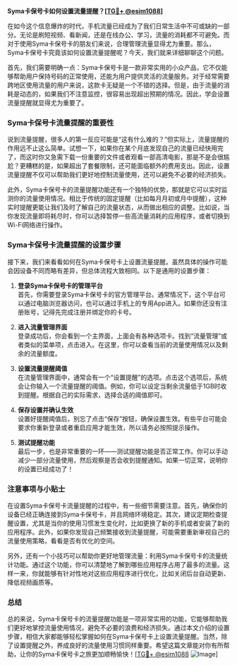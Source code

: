 **Syma卡保号卡如何设置流量提醒？[[TG💪+ @esim1088](https://t.me/s/esim1088)]**

在如今这个信息爆炸的时代，手机流量已经成为了我们日常生活中不可或缺的一部分。无论是刷短视频、看新闻，还是在线办公、学习，流量的消耗都不可避免。而对于使用Syma卡保号卡的朋友们来说，合理管理流量显得尤为重要。那么，Syma卡保号卡究竟该如何设置流量提醒呢？今天，我们就来详细聊聊这个问题。

首先，我们需要明确一点：Syma卡保号卡是一款非常实用的小众产品，它不仅能够帮助用户保持号码的正常使用，还能为用户提供灵活的流量服务。对于经常需要跨地区使用流量的用户来说，这款卡无疑是一个不错的选择。但是，由于流量的消耗是动态的，如果我们不注意监控，很容易出现超出预期的情况。因此，学会设置流量提醒就显得尤为重要了。

### Syma卡保号卡流量提醒的重要性

说到流量提醒，很多人的第一反应可能是“这有什么难的？”但实际上，流量提醒的作用远不止这么简单。试想一下，如果你在某个月底发现自己的流量已经快用完了，而这时你又急需下载一份重要的文件或者观看一部高清电影，那是不是会很尴尬？更糟糕的是，如果超出了套餐限制，还可能面临额外的费用支出。因此，设置流量提醒不仅可以帮助我们更好地控制流量使用，还可以避免不必要的经济损失。

此外，Syma卡保号卡的流量提醒功能还有一个独特的优势，那就是它可以实时监测你的流量使用情况。相比于传统的固定提醒（比如每月月初或月中提醒），这种实时提醒更能让我们及时了解自己的流量状态，从而做出相应的调整。比如说，当你发现流量即将耗尽时，你可以选择暂停一些高流量消耗的应用程序，或者切换到Wi-Fi网络进行操作。

### Syma卡保号卡流量提醒的设置步骤

接下来，我们来看看如何在Syma卡保号卡上设置流量提醒。虽然具体的操作可能会因设备不同而略有差异，但总体流程大致相同。以下是通用的设置步骤：

1. **登录Syma卡保号卡的管理平台**  
   首先，你需要登录Syma卡保号卡的官方管理平台。通常情况下，这个平台可以通过电脑浏览器访问，也可以通过手机上的专用App进入。如果你还没有注册账号，记得先完成注册并绑定你的卡号。

2. **进入流量管理界面**  
   登录成功后，你会看到一个主界面，上面会有各种选项卡。找到“流量管理”或者类似的菜单项，点击进入。在这里，你可以查看当前的流量使用情况以及剩余的流量额度。

3. **设置流量提醒阈值**  
   在流量管理界面中，通常会有一个“设置提醒”的选项。点击这个选项后，系统会让你输入一个流量提醒的阈值。例如，你可以设定当剩余流量低于1GB时收到提醒。根据自己的实际需求，选择合适的阈值即可。

4. **保存设置并确认生效**  
   设置好提醒阈值后，别忘了点击“保存”按钮，确保设置生效。有些平台可能会要求你重新登录或者重启应用才能生效，所以请务必按照提示操作。

5. **测试提醒功能**  
   最后一步，也是非常重要的一环——测试提醒功能是否正常工作。你可以手动减少一部分流量使用，然后观察是否会收到提醒通知。如果一切正常，说明你的设置已经成功了！

### 注意事项与小贴士

在设置Syma卡保号卡流量提醒的过程中，有一些细节需要注意。首先，确保你的设备已经正确连接到Syma卡保号卡，并且网络环境稳定。其次，建议定期检查提醒设置，尤其是当你的使用习惯发生变化时，比如更换了新的手机或者安装了新的应用程序。此外，如果你发现自己频繁接收到流量提醒，可能需要重新审视自己的流量使用策略，看看是否有优化的空间。

另外，还有一个小技巧可以帮助你更好地管理流量：利用Syma卡保号卡的流量统计功能。通过这个功能，你可以清楚地了解到哪些应用程序占用了最多的流量。这样一来，你就能够有针对性地对这些应用程序进行优化，比如关闭后台自动更新、降低视频画质等。

### 总结

总的来说，Syma卡保号卡的流量提醒功能是一项非常实用的功能，它能够帮助我们更好地掌控流量使用情况，避免不必要的浪费和经济损失。通过本文介绍的设置步骤，相信大家都能够轻松掌握如何在Syma卡保号卡上设置流量提醒。当然，除了设置提醒之外，养成良好的流量使用习惯同样重要。希望这篇文章能对你有所帮助，让你的Syma卡保号卡之旅更加顺畅愉快！[[TG💪+ @esim1088](https://t.me/s/esim1088) ![Image](https://i.postimg.cc/4NQfJmqS/Snipaste-2025-05-13-00-14-12.png)]